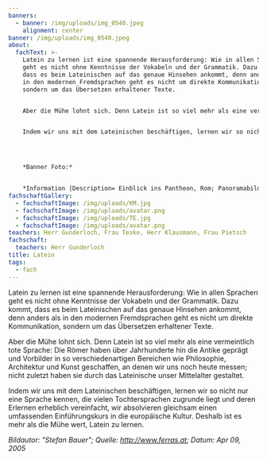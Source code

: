 ```yaml
---
banners:
  - banner: /img/uploads/img_0540.jpeg
    alignment: center
banner: /img/uploads/img_0540.jpeg
about:
  fachText: >-
    Latein zu lernen ist eine spannende Herausforderung: Wie in allen Sprachen
    geht es nicht ohne Kenntnisse der Vokabeln und der Grammatik. Dazu kommt,
    dass es beim Lateinischen auf das genaue Hinsehen ankommt, denn anders als
    in den modernen Fremdsprachen geht es nicht um direkte Kommunikation,
    sondern um das Übersetzen erhaltener Texte. 


    Aber die Mühe lohnt sich. Denn Latein ist so viel mehr als eine vermeintlich tote Sprache: Die Römer haben über Jahrhunderte hin die Antike geprägt und Vorbilder in so verschiedenartigen Bereichen wie Philosophie, Architektur und Kunst geschaffen, an denen wir uns noch heute messen; nicht zuletzt haben sie durch das Lateinische unser Mittelalter gestaltet. 


    Indem wir uns mit dem Lateinischen beschäftigen, lernen wir so nicht nur eine Sprache kennen, die vielen Tochtersprachen zugrunde liegt und deren Erlernen erheblich vereinfacht, wir absolvieren gleichsam einen umfassenden Einführungskurs in die europäische Kultur. Deshalb ist es mehr als die Mühe wert, Latein zu lernen. 




    *B﻿anner Foto:*


    *Information |Description= Einblick ins Pantheon, Rom; Panoramabild |Source= own work |Date= 04-09-2005 |Author= Stefan Bauer,[ http://www.ferras.at ](http://www.ferras.at)|Permission= |other_versions= }}*
fachschaftGallery:
  - fachschaftImage: /img/uploads/KM.jpg
  - fachschaftImage: /img/uploads/avatar.png
  - fachschaftImage: /img/uploads/TE.jpg
  - fachschaftImage: /img/uploads/avatar.png
teachers: Herr Gunderloch, Frau Teske, Herr Klausmann, Frau Pietsch
fachschaft:
  teachers: Herr Gunderloch
title: Latein
tags:
  - fach
---
```

Latein zu lernen ist eine spannende Herausforderung: Wie in allen Sprachen geht es nicht ohne Kenntnisse der Vokabeln und der Grammatik. Dazu kommt, dass es beim Lateinischen auf das genaue Hinsehen ankommt, denn anders als in den modernen Fremdsprachen geht es nicht um direkte Kommunikation, sondern um das Übersetzen erhaltener Texte. 

Aber die Mühe lohnt sich. Denn Latein ist so viel mehr als eine vermeintlich tote Sprache: Die Römer haben über Jahrhunderte hin die Antike geprägt und Vorbilder in so verschiedenartigen Bereichen wie Philosophie, Architektur und Kunst geschaffen, an denen wir uns noch heute messen; nicht zuletzt haben sie durch das Lateinische unser Mittelalter gestaltet. 

Indem wir uns mit dem Lateinischen beschäftigen, lernen wir so nicht nur eine Sprache kennen, die vielen Tochtersprachen zugrunde liegt und deren Erlernen erheblich vereinfacht, wir absolvieren gleichsam einen umfassenden Einführungskurs in die europäische Kultur. Deshalb ist es mehr als die Mühe wert, Latein zu lernen. 





*Bildautor: "Stefan Bauer"; Quelle: <http://www.ferras.at>; Datum: Apr 09, 2005*